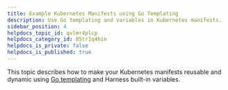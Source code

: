 ```yaml
---
title: Example Kubernetes Manifests using Go Templating
description: Use Go templating and variables in Kubernetes manifests.
sidebar_position: 4
helpdocs_topic_id: qvlmr4plcp
helpdocs_category_id: 85tr1q4hin
helpdocs_is_private: false
helpdocs_is_published: true
---
```


This topic describes how to make your Kubernetes manifests reusable and dynamic using [Go templating](https://godoc.org/text/template) and Harness built-in variables.

